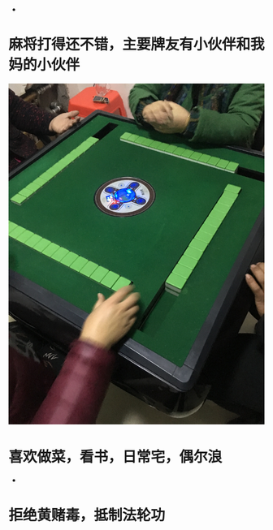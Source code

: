 -
# 麻将打得还不错，主要牌友有小伙伴和我妈的小伙伴 #

![](https://raw.githubusercontent.com/Sampan-Lee/Sampan-Lee.github.io/hexo/source/about/%E6%88%91%E7%9A%84%E9%BA%BB%E5%B0%86%E6%A1%8C.jpg)

# 喜欢做菜，看书，日常宅，偶尔浪 #

- 

# 拒绝黄赌毒，抵制法轮功 #
